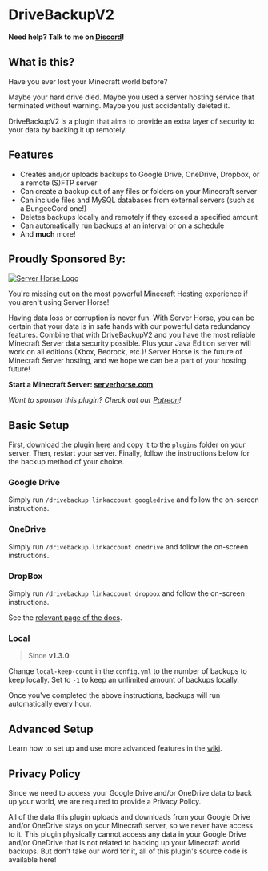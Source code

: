 # DriveBackupV2

**Need help? Talk to me on [Discord](https://discord.gg/VdCAUtm)!**

## What is this?
Have you ever lost your Minecraft world before?

Maybe your hard drive died. Maybe you used a server hosting service that terminated without warning. Maybe you just accidentally deleted it.

DriveBackupV2 is a plugin that aims to provide an extra layer of security to your data by backing it up remotely.

## Features
- Creates and/or uploads backups to Google Drive, OneDrive, Dropbox, or a remote (S)FTP server
- Can create a backup out of any files or folders on your Minecraft server
- Can include files and MySQL databases from external servers (such as a BungeeCord one!)
- Deletes backups locally and remotely if they exceed a specified amount
- Can automatically run backups at an interval or on a schedule
- And **much** more!

## Proudly Sponsored By:

[![Server Horse Logo](https://raw.githubusercontent.com/MaxMaeder/DriveBackupV2/master/assets/banner-ad.png)](https://serverhorse.com/)

You're missing out on the most powerful Minecraft Hosting experience if you aren't using Server Horse!

Having data loss or corruption is never fun. With Server Horse, you can be certain that your data is in safe hands with our powerful data redundancy features. Combine that with DriveBackupV2 and you have the most reliable Minecraft Server data security possible. Plus your Java Edition server will work on all editions (Xbox, Bedrock, etc.)! Server Horse is the future of Minecraft Server hosting, and we hope we can be a part of your hosting future! 

**Start a Minecraft Server: [serverhorse.com](https://serverhorse.com/)**

*Want to sponsor this plugin? Check out our [Patreon](https://www.patreon.com/DriveBackupV2)!*

## Basic Setup
First, download the plugin [here](https://dev.bukkit.org/projects/drivebackupv2) and copy it to the `plugins` folder on your server. Then, restart your server. Finally, follow the instructions below for the backup method of your choice.

### Google Drive
Simply run `/drivebackup linkaccount googledrive` and follow the on-screen instructions.

### OneDrive
Simply run `/drivebackup linkaccount onedrive` and follow the on-screen instructions.

### DropBox
Simply run `/drivebackup linkaccount dropbox` and follow the on-screen instructions.

See the [relevant page of the docs](https://github.com/MaxMaeder/DriveBackupV2/wiki/Dropbox-Setup).

### Local
> Since **v1.3.0**

Change `local-keep-count` in the `config.yml` to the number of backups to keep locally. Set to `-1` to keep an unlimited amount of backups locally.

Once you've completed the above instructions, backups will run automatically every hour.

## Advanced Setup
Learn how to set up and use more advanced features in the [wiki](https://github.com/MaxMaeder/DriveBackupV2/wiki).

## Privacy Policy
Since we need to access your Google Drive and/or OneDrive data to back up your world, we are required to provide a Privacy Policy.
 
All of the data this plugin uploads and downloads from your Google Drive and/or OneDrive stays on your Minecraft server, so we never have access to it. This plugin physically cannot access any data in your Google Drive and/or OneDrive that is not related to backing up your Minecraft world backups. But don't take our word for it, all of this plugin's source code is available here!
